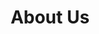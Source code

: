 ---
title: "About Us"
layout: "about"

# --- Hero Section ---
hero:
  background_image: "/hugo-website/images/about-hero.jpg"
  title: "About Us"
  
# --- Intro Section ---
intro:
  title: "About Adventure Northern Escapes"
  content: "Welcome to Adventure Northern Escapes! We are a UK-based property investment and management company dedicated to transforming real estate into thriving homes and unforgettable escapes. Whether it's creating beautiful rental properties or holiday homes that inspire, we focus on delivering quality, comfort, and value."

# --- Core Values Section ---
core_values:
  title: "Our Core Values"
  values:
    - icon: "fa-solid fa-handshake"
      title: "Versatile Focus"
      description: "We deliver excellence to our clients and partners through a diverse team focused on a singular vision."
    - icon: "fa-solid fa-users"
      title: "Personable Relationships"
      description: "We put people at the core of our business and build transparent, long-term relationships."
    - icon: "fa-solid fa-lightbulb"
      title: "Creative Solutions"
      description: "We are problem solvers. Our ability to think creatively enables us to uncover unique opportunities."
    - icon: "fa-solid fa-chart-line"
      title: "Unwavering Commitment"
      description: "Our dedicated team of professionals are committed to excellence and ensuring our clients' success."

# --- Generational Wealth Section ---
generational_wealth:
  subtitle: "Our Mission"
  title: "Building Generational Wealth Together"
  content: "We provide comprehensive investment solutions designed to meet the unique needs of families and individuals seeking to secure their financial future. Our approach combines rigorous analysis with a personal touch, ensuring strategies are aligned with your long-term goals. From wealth growth to preservation, we guide you through every step.<br><br>Our dedication to client success is paramount. We believe in empowering our clients with the knowledge and tools necessary to make informed decisions about their wealth."
  button_text: "Discover Our Services"
  button_url: "/services"
  images:
    - "/images/building-wealth-1.jpg"
    - "/images/building-wealth-2.png"
    - "/images/building-wealth-3.jpg"

# --- Experience Section ---
experience:
  title: "Experience You Can Trust:"
  content: "Our track record speaks for itself. With years of experience and a deep understanding of market dynamics, we consistently deliver superior returns for our clients. We navigate complexities, identify opportunities, and execute strategies that build and preserve wealth. Trust us to be your partner in financial success."
  stats:
    - value: "£500K+"
      label: "Average Client Portfolio"
    - value: "15+"
      label: "Years of Experience"
    - value: "98%"
      label: "Client Retention Rate"
  images:
    - "/images/experience-main.jpg"
    - "/images/experience-thumb-1.jpg"
    - "/images/experience-thumb-2.png"

# --- CTA Section ---
cta:
  title: "Ready to Start Your Investment Journey?"
  button_text: "Get Started"
  button_url: "/contact"
---